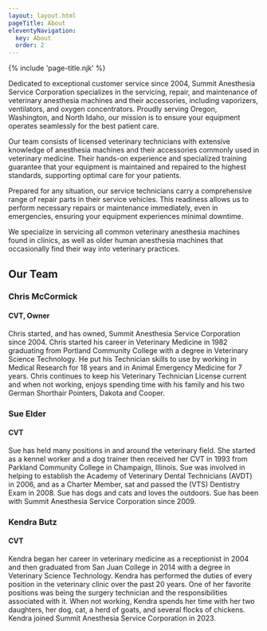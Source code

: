 ```yaml
---
layout: layout.html
pageTitle: About
eleventyNavigation:
  key: About
  order: 2
---
```

<div class="container">
  {% include 'page-title.njk' %}
  <div class="prose">
    <p class="intro">Dedicated to exceptional customer service since 2004, Summit Anesthesia Service Corporation specializes in the servicing, repair, and maintenance of veterinary anesthesia machines and their accessories, including vaporizers, ventilators, and oxygen concentrators. Proudly serving Oregon, Washington, and North Idaho, our mission is to ensure your equipment operates seamlessly for the best patient care.</p>
    <p>Our team consists of licensed veterinary technicians with extensive knowledge of anesthesia machines and their accessories commonly used in veterinary medicine. Their hands-on experience and specialized training guarantee that your equipment is maintained and repaired to the highest standards, supporting optimal care for your patients.</p>
    <p>Prepared for any situation, our service technicians carry a comprehensive range of repair parts in their service vehicles. This readiness allows us to perform necessary repairs or maintenance immediately, even in emergencies, ensuring your equipment experiences minimal downtime.</p>
    <p>We specialize in servicing all common veterinary anesthesia machines found in clinics, as well as older human anesthesia machines that occasionally find their way into veterinary practices.</p>
  </div>
</div>
<div class="about-bio">
  <div class="container">
    <h2>Our Team</h2>
    <h3 class="about-bio__title">Chris McCormick</h3>
    <h4 class="about-bio__position">CVT, Owner</h4>
    <div class="prose">
      <p>Chris started, and has owned, Summit Anesthesia Service Corporation since 2004. Chris started his career in Veterinary Medicine in 1982 graduating from Portland Community College with a degree in Veterinary Science Technology. He put his Technician skills to use by working in Medical Research for 18 years and in Animal Emergency Medicine for 7 years. Chris continues to keep his Veterinary Technician License current and when not working, enjoys spending time with his family and his two German Shorthair Pointers, Dakota and Cooper.</p>
    </div>
    <h3 class="about-bio__title">Sue Elder</h3>
    <h4 class="about-bio__position">CVT</h4>
    <div class="prose">
      <p>Sue has held many positions in and around the veterinary field. She started as a kennel worker and a dog trainer then received her CVT in 1993 from Parkland Community College in Champaign, Illinois.  Sue was involved in helping to establish the Academy of Veterinary Dental Technicians (AVDT) in 2006, and as a Charter Member, sat and passed the (VTS) Dentistry Exam in 2008. Sue has dogs and cats and loves the outdoors. Sue has been with Summit Anesthesia Service Corporation since 2009.</p>
    </div>
    <h3 class="about-bio__title">Kendra Butz</h3>
    <h4 class="about-bio__position">CVT</h4>
    <div class="prose">
      <p>Kendra began her career in veterinary medicine as a receptionist in 2004 and then graduated from San Juan College in 2014 with a degree in Veterinary Science Technology. Kendra has performed the duties of every position in the veterinary clinic over the past 20 years. One of her favorite positions was being the surgery technician and the responsibilities associated with it. When not working, Kendra spends her time with her two daughters, her dog, cat, a herd of goats, and several flocks of chickens. Kendra joined Summit Anesthesia Service Corporation in 2023.</p>
    </div>
  </div>
</div>
